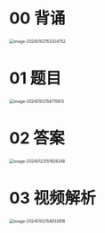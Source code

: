 # 00 背诵

<img src="https://cvp.oss-cn-shanghai.aliyuncs.com/picgo/202401021533837.png" alt="image-20240102153324752" style="zoom:50%;" />



# 01 题目

<img src="https://cvp.oss-cn-shanghai.aliyuncs.com/picgo/202401021547711.png" alt="image-20240102154715613" style="zoom:50%;" />



# 02 答案

<img src="https://cvp.oss-cn-shanghai.aliyuncs.com/picgo/202401231519375.png" alt="image-20240123151928248" style="zoom: 50%;" />



# 03 视频解析

<img src="https://cvp.oss-cn-shanghai.aliyuncs.com/picgo/202401021548984.png" alt="image-20240102154833816" style="zoom:50%;" />

